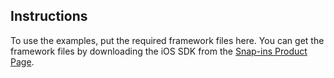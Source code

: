 ## Instructions

To use the examples, put the required framework files here. You can get the framework files by downloading the iOS SDK from the [Snap-ins Product Page](https://developer.salesforce.com/page/SnapinsMobile).
